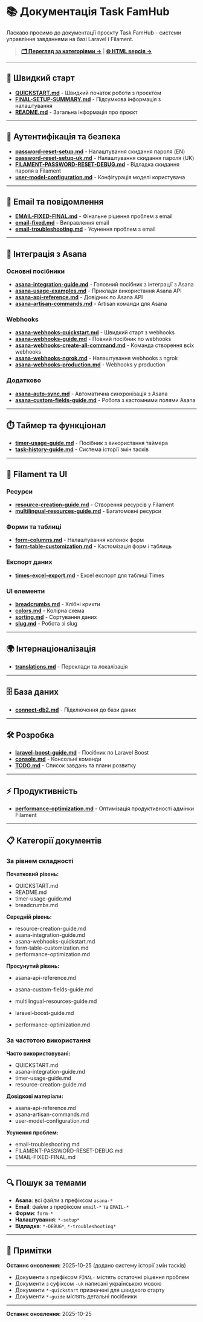# 📚 Документація Task FamHub

Ласкаво просимо до документації проєкту Task FamHub - системи управління завданнями на базі Laravel і Filament.

> **[🗂️ Перегляд за категоріями →](CATEGORIES.md)** | **[🌐 HTML версія →](index.html)**

---

## 🚀 Швидкий старт

- [**QUICKSTART.md**](QUICKSTART.md) - Швидкий початок роботи з проєктом
- [**FINAL-SETUP-SUMMARY.md**](FINAL-SETUP-SUMMARY.md) - Підсумкова інформація з налаштування
- [**README.md**](README.md) - Загальна інформація про проєкт

---

## 🔐 Аутентифікація та безпека

- [**password-reset-setup.md**](password-reset-setup.md) - Налаштування скидання пароля (EN)
- [**password-reset-setup-uk.md**](password-reset-setup-uk.md) - Налаштування скидання пароля (UK)
- [**FILAMENT-PASSWORD-RESET-DEBUG.md**](FILAMENT-PASSWORD-RESET-DEBUG.md) - Відладка скидання пароля в Filament
- [**user-model-configuration.md**](user-model-configuration.md) - Конфігурація моделі користувача

---

## 📧 Email та повідомлення

- [**EMAIL-FIXED-FINAL.md**](EMAIL-FIXED-FINAL.md) - Фінальне рішення проблем з email
- [**email-fixed.md**](email-fixed.md) - Виправлення email
- [**email-troubleshooting.md**](email-troubleshooting.md) - Усунення проблем з email

---

## 🔗 Інтеграція з Asana

### Основні посібники
- [**asana-integration-guide.md**](asana-integration-guide.md) - Головний посібник з інтеграції з Asana
- [**asana-usage-examples.md**](asana-usage-examples.md) - Приклади використання Asana API
- [**asana-api-reference.md**](asana-api-reference.md) - Довідник по Asana API
- [**asana-artisan-commands.md**](asana-artisan-commands.md) - Artisan команди для Asana

### Webhooks
- [**asana-webhooks-quickstart.md**](asana-webhooks-quickstart.md) - Швидкий старт з webhooks
- [**asana-webhooks-guide.md**](asana-webhooks-guide.md) - Повний посібник по webhooks
- [**asana-webhooks-create-all-command.md**](asana-webhooks-create-all-command.md) - Команда створення всіх webhooks
- [**asana-webhooks-ngrok.md**](asana-webhooks-ngrok.md) - Налаштування webhooks з ngrok
- [**asana-webhooks-production.md**](asana-webhooks-production.md) - Webhooks у production

### Додатково
- [**asana-auto-sync.md**](asana-auto-sync.md) - Автоматична синхронізація з Asana
- [**asana-custom-fields-guide.md**](asana-custom-fields-guide.md) - Робота з кастомними полями Asana

---

## ⏱️ Таймер та функціонал

- [**timer-usage-guide.md**](timer-usage-guide.md) - Посібник з використання таймера
- [**task-history-guide.md**](task-history-guide.md) - Система історії змін тасків

---

## 🎨 Filament та UI

### Ресурси
- [**resource-creation-guide.md**](resource-creation-guide.md) - Створення ресурсів у Filament
- [**multilingual-resources-guide.md**](multilingual-resources-guide.md) - Багатомовні ресурси

### Форми та таблиці
- [**form-columns.md**](form-columns.md) - Налаштування колонок форм
- [**form-table-customization.md**](form-table-customization.md) - Кастомізація форм і таблиць

### Експорт даних
- [**times-excel-export.md**](times-excel-export.md) - Excel експорт для таблиці Times

### UI елементи
- [**breadcrumbs.md**](breadcrumbs.md) - Хлібні крихти
- [**colors.md**](colors.md) - Колірна схема
- [**sorting.md**](sorting.md) - Сортування даних
- [**slug.md**](slug.md) - Робота зі slug

---

## 🌍 Інтернаціоналізація

- [**translations.md**](translations.md) - Переклади та локалізація

---

## 🗄️ База даних

- [**connect-db2.md**](connect-db2.md) - Підключення до бази даних

---

## 🛠️ Розробка

- [**laravel-boost-guide.md**](laravel-boost-guide.md) - Посібник по Laravel Boost
- [**console.md**](console.md) - Консольні команди
- [**TODO.md**](TODO.md) - Список завдань та плани розвитку

---

## ⚡ Продуктивність

- [**performance-optimization.md**](performance-optimization.md) - Оптимізація продуктивності адмінки Filament

---

## 📋 Категорії документів

### За рівнем складності

**Початковий рівень:**
- QUICKSTART.md
- README.md
- timer-usage-guide.md
- breadcrumbs.md

**Середній рівень:**
- resource-creation-guide.md
- asana-integration-guide.md
- asana-webhooks-quickstart.md
- form-table-customization.md
- performance-optimization.md

**Просунутий рівень:**
- asana-api-reference.md
- asana-custom-fields-guide.md
- multilingual-resources-guide.md
- laravel-boost-guide.md

- performance-optimization.md
### За частотою використання

**Часто використовувані:**
- QUICKSTART.md
- asana-integration-guide.md
- timer-usage-guide.md
- resource-creation-guide.md

**Довідкові матеріали:**
- asana-api-reference.md
- asana-artisan-commands.md
- user-model-configuration.md

**Усунення проблем:**
- email-troubleshooting.md
- FILAMENT-PASSWORD-RESET-DEBUG.md
- EMAIL-FIXED-FINAL.md

---

## 🔍 Пошук за темами

- **Asana**: всі файли з префіксом `asana-*`
- **Email**: файли з префіксом `email-*` та `EMAIL-*`
- **Форми**: `form-*`
- **Налаштування**: `*-setup*`
- **Відладка**: `*-DEBUG*`, `*-troubleshooting*`

---

## 📝 Примітки
**Останнє оновлення:** 2025-10-25 (додано систему історії змін тасків)
- Документи з префіксом `FINAL-` містять остаточні рішення проблем
- Документи з суфіксом `-uk` написані українською мовою
- Документи `*-quickstart` призначені для швидкого старту
- Документи `*-guide` містять детальні посібники

---

**Останнє оновлення:** 2025-10-25

